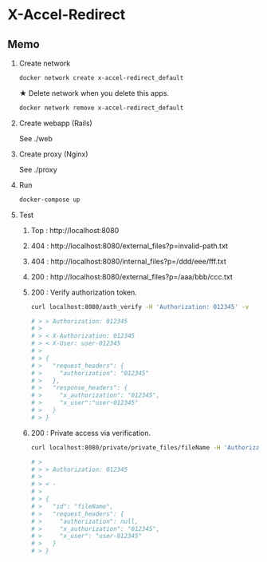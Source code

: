 # X-Accel-Redirect

## Memo

1. Create network

    ```sh
    docker network create x-accel-redirect_default
    ```

    ★ Delete network when you delete this apps.

    ```sh
    docker network remove x-accel-redirect_default
    ```

1. Create webapp (Rails)

    See ./web

1. Create proxy (Nginx)

    See ./proxy

1. Run

    ```sh
    docker-compose up
    ```

1. Test

    1. Top : http://localhost:8080
    1. 404 : http://localhost:8080/external_files?p=invalid-path.txt
    1. 404 : http://localhost:8080/internal_files?p=/ddd/eee/fff.txt
    1. 200 : http://localhost:8080/external_files?p=/aaa/bbb/ccc.txt
    1. 200 : Verify authorization token.

        ```sh
        curl localhost:8080/auth_verify -H 'Authorization: 012345' -v

        # > > Authorization: 012345
        # >
        # > < X-Authorization: 012345
        # > < X-User: user-012345
        # >
        # > {
        # >   "request_headers": {
        # >     "authorization": "012345"
        # >   },
        # >   "response_headers": {
        # >     "x_authorization": "012345",
        # >     "x_user":"user-012345"
        # >   }
        # > }
        ```

    1. 200 : Private access via verification.

        ```sh
        curl localhost:8080/private/private_files/fileName -H 'Authorization: 012345' -v

        # >
        # > > Authorization: 012345
        # >
        # > < -
        # >
        # > {
        # >   "id": "fileName",
        # >   "request_headers": {
        # >     "authorization": null,
        # >     "x_authorization": "012345",
        # >     "x_user": "user-012345"
        # >   }
        # > }
        ```
